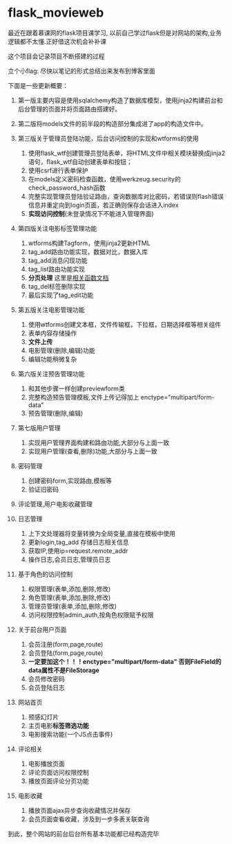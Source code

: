 # flask_movieweb
最近在跟着慕课网的flask项目课学习,  以前自己学过flask但是对网站的架构,业务逻辑都不太懂.正好借这次机会补补课

这个项目会记录项目不断搭建的过程

立个小flag: 尽快以笔记的形式总结出来发布到博客里面


下面是一些更新概要：

1. 第一版主要内容是使用sqlalchemy构造了数据库模型，使用jinja2构建前台和后台管理的页面并将页面路由搭建好。
1. 第二版将models文件的前半段的构造部分集成进了app的构造文件中。
1. 第三版关于管理员登陆功能，后台访问控制的实现和wtforms的使用
    1. 使用flask_wtf创建管理员登陆表单，将HTML文件中相关模块替换成jinja2语句，flask_wtf自动创建表单和按钮；
    1. 使用csrf进行表单保护
    1. 在models定义密码检查函数，使用werkzeug.security的check_password_hash函数
    1. 完整实现管理员登陆验证路由，查询数据库对比密码，若错误则flash错误信息并重定向到login页面，若正确则保存会话进入index
    1. **实现访问控制**(未登录情况下不能进入管理界面)

1. 第四版关注电影标签管理功能
    1. wtforms构建Tagform，使用jinja2更新HTML
    1. tag_add路由功能实现，数据对比，数据入库
    1. tag_add消息闪现功能
    1. tag_list路由功能实现
    1. **分页处理** 这里是[相关函数文档](http://www.pythondoc.com/flask-sqlalchemy/api.html)
    1. tag_del标签删除实现
    1. 最后实现了tag_edit功能

1. 第五版关注电影管理功能
    1. 使用wtforms创建文本框，文件传输框，下拉框，日期选择框等相关组件
    1. 表单内容存储操作
    1. **文件上传**
    1. 电影管理(删除,编辑)功能
    1. 编辑功能稍微复杂

1. 第六版关注预告管理功能
    1. 和其他步骤一样创建previewform类
    1. 完整构造预告管理模板,文件上传记得加上 enctype="multipart/form-data"
    1. 预告管理(删除,编辑)

1. 第七版用户管理
    1. 实现用户管理界面构建和路由功能,大部分与上面一致
    1. 实现用户管理(查看,删除)功能,大部分与上面一致

1. 密码管理
    1. 创建密码form,实现路由,模板等
    1. 验证旧密码

1. 评论管理,用户电影收藏管理

1. 日志管理
    1. 上下文处理器将变量转换为全局变量,直接在模板中使用
    1. 更新login,tag_add 存储日志相关信息
    1. 获取IP,使用ip=request.remote_addr
    1. 操作日志,会员日志,管理员日志

1. 基于角色的访问控制
    1. 权限管理(表单,添加,删除,修改)
    1. 角色管理(表单,添加,删除,修改)
    1. 管理员管理(表单,添加,删除,修改)
    1. 访问权限控制admin_auth,按角色权限赋予权限

1. 关于前台用户页面
    1. 会员注册(form,page,route)
    1. 会员登陆(form,page,route)
    1. **一定要加这个！！！enctype="multipart/form-data" 否则FileField的data属性不是FileStorage**
    1. 会员修改密码
    1. 会员登陆日志

1. 网站首页
    1. 预感幻灯片
    1. 主页电影**标签筛选功能**
    1. 电影搜索功能(一个JS点击事件)

1. 评论相关
    1. 电影播放页面
    1. 评论页面访问权限控制
    1. 播放页面评论分页功能

1. 电影收藏
    1. 播放页面ajax异步查询收藏情况并保存
    1. 会员页面查看收藏，涉及到一步多表关联查询

到此，整个网站的前台后台所有基本功能都已经构造完毕